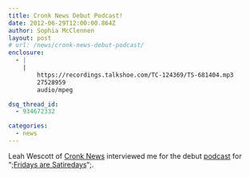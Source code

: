 ```yaml
---
title: Cronk News Debut Podcast!
date: 2012-06-29T12:00:00.864Z
author: Sophia McClennen
layout: post
# url: /news/cronk-news-debut-podcast/
enclosure:
  - |
    |
        https://recordings.talkshoe.com/TC-124369/TS-681404.mp3
        27528959
        audio/mpeg

dsq_thread_id:
  - 934672332

categories: 
  - news
---
```

Leah Wescott of [Cronk News][1] interviewed me for the debut [podcast][2] for “;[Fridays are Satiredays][3]“;.

 [1]: https://www.cronknews.com/
 [2]: https://recordings.talkshoe.com/TC-124369/TS-681404.mp3
 [3]: https://www.cronknews.com/2012/11/16/podcast-debut-friday-is-satireday-today-at-100/